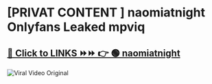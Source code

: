 
 # [PRIVAT CONTENT ] naomiatnight Onlyfans Leaked mpviq

## <h2><a href="https://clipsfans.com/naomiatnight&ref=git">🔗 Click to LINKS ⏩⏩ 👉 🟢 naomiatnight </a></h2>

<a href="https://clipsfans.com/naomiatnight&ref=git" rel="nofollow" data-target="animated-image.originalLink"><img src="https://i.ibb.co.com/xMMVF88/686577567.gif" alt="Viral Video Original" style="max-width: 100%; display: inline-block;" data-target="animated-image.originalImage"></a>


